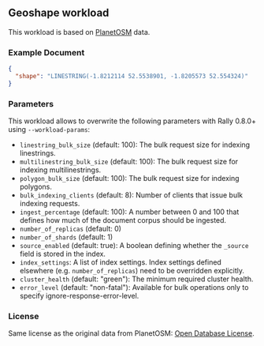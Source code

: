 ## Geoshape workload

This workload is based on [PlanetOSM](http://wiki.openstreetmap.org/wiki/Planet.osm) data.

### Example Document

```json
{
  "shape": "LINESTRING(-1.8212114 52.5538901, -1.8205573 52.554324)"
}
```

### Parameters

This workload allows to overwrite the following parameters with Rally 0.8.0+ using `--workload-params`:

* `linestring_bulk_size` (default: 100): The bulk request size for indexing linestrings.
* `multilinestring_bulk_size` (default: 100): The bulk request size for indexing multilinestrings.
* `polygon_bulk_size` (default: 100): The bulk request size for indexing polygons.
* `bulk_indexing_clients` (default: 8): Number of clients that issue bulk indexing requests.
* `ingest_percentage` (default: 100): A number between 0 and 100 that defines how much of the document corpus should be ingested.
* `number_of_replicas` (default: 0)
* `number_of_shards` (default: 1)
* `source_enabled` (default: true): A boolean defining whether the `_source` field is stored in the index.
* `index_settings`: A list of index settings. Index settings defined elsewhere (e.g. `number_of_replicas`) need to be overridden explicitly.
* `cluster_health` (default: "green"): The minimum required cluster health.
* `error_level` (default: "non-fatal"): Available for bulk operations only to specify ignore-response-error-level.

### License

Same license as the original data from PlanetOSM: [Open Database License](http://wiki.openstreetmap.org/wiki/Open_Database_License).
